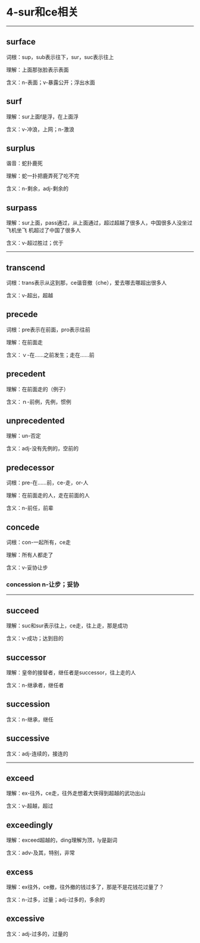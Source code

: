 # 4-sur和ce相关

---
## surface

词根：sup，sub表示往下，sur，suc表示往上

理解：上面那张脸表示表面

含义：n-表面；v-暴露公开；浮出水面


## surf

理解：sur上面f是浮，在上面浮

含义：v-冲浪，上网；n-激浪


## surplus

谐音：蛇扑鹿死

理解：蛇一扑把鹿弄死了吃不完

含义：n-剩余，adj-剩余的


## surpass

理解：sur上面，pass通过，从上面通过，超过超越了很多人，中国很多人没坐过飞机坐飞
机超过了中国了很多人

含义：v-超过胜过；优于

---

## transcend

词根：trans表示从这到那，ce谐音撤（che），爱去哪去哪超出很多人

含义：v-超出，超越


## precede

词根：pre表示在前面，pro表示往前

理解：在前面走

含义：ｖ-在……之前发生；走在……前


## precedent

理解：在前面走的（例子）

含义：ｎ-前例，先例，惯例


## unprecedented

理解：un-否定

含义：adj-没有先例的，空前的


## predecessor

词根：pre-在……前，ce-走，or-人

理解：在前面走的人，走在前面的人

含义：n-前任，前辈


## concede

词根：con-一起所有，ce走

理解：所有人都走了

含义：v-妥协让步

### concession n-让步；妥协

---

## succeed

理解：suc和sur表示往上，ce走，往上走，那是成功

含义：v-成功；达到目的


## successor

理解：皇帝的接替者，继任者是successor，往上走的人

含义：n-继承者，继任者


## succession

含义：n-继承，继任


## successive

含义：adj-连续的，接连的

---
## exceed

理解：ex-往外，ce走，往外走想着大侠得到超越的武功出山

含义：v-超越，超过


## exceedingly

理解：exceed超越的，ding理解为顶，ly是副词

含义：adv-及其，特别，非常

## excess

理解：ex往外，ce撤，往外撤的钱过多了，那是不是花钱花过量了？

含义：n-过多，过量；adj-过多的，多余的

## excessive

含义：adj-过多的，过量的
